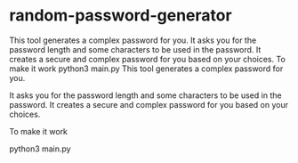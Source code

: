 # random-password-generator
This tool generates a complex password for you.  It asks you for the password length and some characters to be used in the password. It creates a secure and complex password for you based on your choices.  To make it work  python3 main.py
This tool generates a complex password for you.

It asks you for the password length and some characters to be used in the password.
It creates a secure and complex password for you based on your choices.

To make it work

python3 main.py
